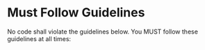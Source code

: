 # Must Follow Guidelines

No code shall violate the guidelines below. You MUST follow these guidelines at all times:
